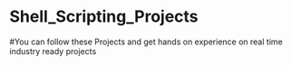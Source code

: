 # Shell_Scripting_Projects
#You can follow these Projects and get hands on experience on real time industry ready projects
